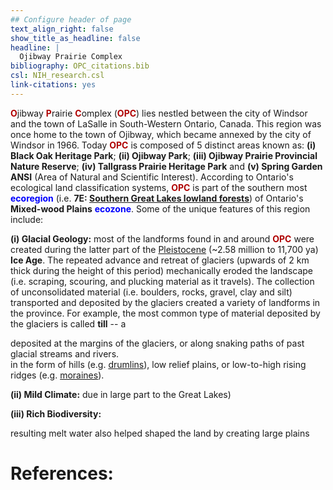 ```yaml
---
## Configure header of page
text_align_right: false
show_title_as_headline: false
headline: |
  Ojibway Prairie Complex
bibliography: OPC_citations.bib
csl: NIH_research.csl
link-citations: yes
---
```

<style type="text/css">
#Dred { font-weight: bold; color: rgb(175, 0, 0); }
#Gold { font-weight: bold; color: rgb(230, 190, 0); }
#Fgr { font-weight: bold; color: rgb(20, 80, 20); }
#Blue { font-weight: bold; color: blue; }
</style>

<!-- this is a subheadline -->
<span id="Dred">O</span>jibway <span id="Dred">P</span>rairie <span id="Dred">C</span>omplex (<span id="Dred">OPC</span>) lies nestled between the city of Windsor and the town of LaSalle in South-Western Ontario, Canada. This region was once home to the town of Ojibway, which became annexed by the city of Windsor in 1966. Today <span id="Dred">OPC</span> is composed of 5 distinct areas known as: **(i) Black Oak Heritage Park**; **(ii) Ojibway Park**; **(iii) Ojibway Prairie Provincial Nature Reserve**; **(iv) Tallgrass Prairie Heritage Park** and **(v) Spring Garden ANSI** (Area of Natural and Scientific Interest). According to Ontario's ecological land classification systems, <span id="Dred">OPC</span> is part of the southern most <span id="Blue">ecoregion</span> (i.e. **7E: [Southern Great Lakes lowland forests](https://www.ontario.ca/page/ecosystems-ontario-part-1-ecozones-and-ecoregions)**) of Ontario's **Mixed-wood Plains** <span id="Blue">ecozone</span>. Some of the unique features of this region include:  

**(i) Glacial Geology:** most of the landforms found in and around <span id="Dred">OPC</span> were created during the latter part of the [Pleistocene](https://stratigraphy.org/chart) (~2.58 million to 11,700 ya) **Ice Age**. The repeated advance and retreat of glaciers (upwards of 2 km thick during the height of this period) mechanically eroded the landscape (i.e. scraping, scouring, and plucking material as it travels). The collection of unconsolidated material (i.e. boulders, rocks, gravel, clay and silt) transported and deposited by the glaciers created a variety of landforms in the province. For example, the most common type of material deposited by the glaciers is called **till** -- a 

deposited at the margins of the glaciers, or along snaking paths of past glacial streams and rivers.  
in the form of hills (e.g. [drumlins](https://nsidc.org/cryosphere/glaciers/gallery/drumlins.html)), low relief plains, or low-to-high rising ridges (e.g. [moraines](https://nsidc.org/cryosphere/glaciers/gallery/moraines.html)). 

**(ii) Mild Climate:** due in large part to the Great Lakes)

**(iii) Rich Biodiversity:** 


resulting melt water also helped shaped the land by creating large plains

# References:

